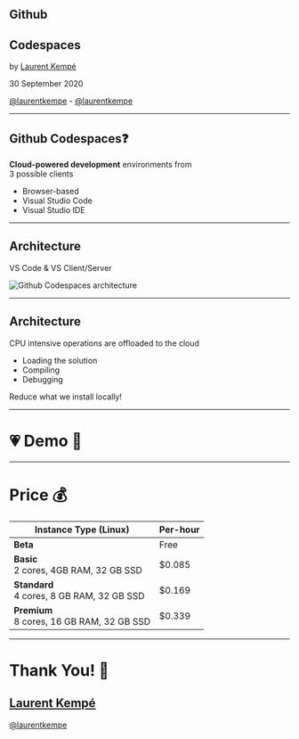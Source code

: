 <!-- .slide: data-background-image="https://live.staticflickr.com/65535/49476819197_ce5559e3e6_o.jpg" -->

## Github

## Codespaces

by [Laurent Kempé](https://laurentkempe.com)

30 September 2020

<i class="fab fa-twitter"></i> [@laurentkempe](https://twitter.com/laurentkempe) - <i class="fab fa-github"></i> [@laurentkempe](https://github.com/laurentkempe)

---

## Github Codespaces❓

**Cloud-powered development** environments from<br/>3 possible clients

* Browser-based
* Visual Studio Code
* Visual Studio IDE

---

## Architecture

VS Code & VS Client/Server

![Github Codespaces architecture](https://code.visualstudio.com/assets/api/advanced-topics/remote-extensions/architecture.png)

---

## Architecture

CPU intensive operations are offloaded to the cloud

* Loading the solution
* Compiling
* Debugging

Reduce what we install locally!

---

# 💗 Demo 🚀

---

# Price 💰

|Instance Type (Linux)|Per-hour|
|---|---|
|**Beta**|Free|
|**Basic**<br/>2 cores, 4GB RAM, 32 GB SSD|$0.085|
|**Standard**<br/>4 cores, 8 GB RAM, 32 GB SSD|$0.169|
|**Premium**<br/>8 cores, 16 GB RAM, 32 GB SSD|$0.339|

---

# Thank You! 🚀

<!-- .slide: data-background-image="https://live.staticflickr.com/65535/49476819197_ce5559e3e6_o.jpg" -->

## [Laurent Kempé](https://laurentkempe.com)

<i class="fab fa-twitter"></i> [@laurentkempe](https://twitter.com/laurentkempe)

